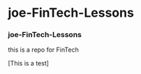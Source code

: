 # joe-FinTech-Lessons
### joe-FinTech-Lessons
<p> this is a repo for FinTech </p>

[This is a test]




























